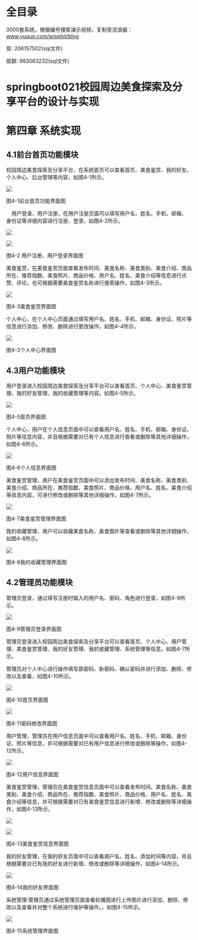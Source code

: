 # 全目录

3000套系统，根据编号搜索演示视频，复制至流浪器：www.yuque.com/wisebit/blog


<p>抠: 206157502(sql文件)</p>
<p>抠群: 983063232(sql文件)</p>



# springboot021校园周边美食探索及分享平台的设计与实现

# 第四章 系统实现

## 4.1前台首页功能模块

校园周边美食探索及分享平台，在系统首页可以查看首页、美食鉴赏、我的好友、个人中心、后台管理等内容，如图4-1所示。

![](/md/blog.010.png)

图4-1前台首页功能界面图



`  `用户登录、用户注册，在用户注册页面可以填写用户名、姓名、手机、邮箱、身份证等详细内容进行注册、登录，如图4-2所示。

![](/md/blog.011.png)

![](/md/blog.012.png)

图4-2 用户注册、用户登录界面图

美食鉴赏，在美食鉴赏页面查看发布时间、美食名称、美食类别、美食介绍、商品所在、推荐指数、美食照片、商品价格、用户名、姓名、美食介绍等信息进行点赞、评论，也可根据需要美食鉴赏名称进行搜索操作，如图4-3所示。

![](/md/blog.013.png)

图4-3美食鉴赏界面图

个人中心，在个人中心页面通过填写用户名、姓名、手机、邮箱、身份证、照片等信息进行添加、修改、删除进行更改操作，如图4-4所示。

![](/md/blog.014.png)

图4-3个人中心界面图

## 4.3用户功能模块

用户登录进入校园周边美食探索及分享平台可以查看首页、个人中心、美食鉴赏管理、我的好友管理、我的收藏管理等内容。如图4-5所示。

![](/md/blog.015.png)

图4-5首页界面图

个人中心，用户在个人信息页面中可以查看用户名、姓名、手机、邮箱、身份证、照片等信息内容，并且根据需要对已有个人信息进行查看或删除等其他详细操作，如图4-6所示。

![](/md/blog.016.png)

图4-6个人信息界面图

美食鉴赏管理，用户在美食鉴赏页面中可以添加发布时间、美食名称、美食类别、美食介绍、商品所在、推荐指数、美食照片、商品价格、用户名、姓名、美食介绍等信息内容，可进行修改或删除等其他详细操作，如图4-7所示。

![](/md/blog.017.png)

图4-7美食鉴赏管理界面图

我的收藏管理，用户可以收藏美食名称、美食图片等查看或删除等其他详细操作，如图4-8所示。

![](/md/blog.018.png)

图4-8我的收藏管理界面图

## 4.2管理员功能模块

管理员登录，通过填写注册时输入的用户名、密码、角色进行登录，如图4-9所示。

![](/md/blog.019.png)

图4-9管理员登录界面图

管理员登录进入校园周边美食探索及分享平台可以查看首页、个人中心、用户管理、美食鉴赏管理、我的好友管理、我的收藏管理、系统管理等信息。如图4-7所示。

管理员对个人中心进行操作填写原密码、新密码、确认密码并进行添加、删除、修改以及查看，如图4-10所示。

![](/md/blog.020.png)

图4-10首页界面图

![](/md/blog.021.png)

图4-11密码修改界面图

用户管理，管理员在用户信息页面中可以查看用户名、姓名、手机、邮箱、身份证、照片等信息，并可根据需要对已有用户信息进行修改或删除等操作，如图4-12所示。

![](/md/blog.022.png)

图4-12用户信息界面图

美食鉴赏管理，管理员在美食鉴赏信息页面中可以查看发布时间、美食名称、美食类别、美食介绍、商品所在、推荐指数、美食照片、商品价格、用户名、姓名、美食介绍等信息，并可根据需要对已有美食鉴赏信息进行新增、修改或删除等详细操作，如图4-13所示。

![](/md/blog.023.png)

![](/md/blog.024.png)

图4-13美食鉴赏信息界面图

我的好友管理，在我的好友页面中可以查看用户名、姓名、添加时间等内容，并且根据需要对已有我的好友进行新增、修改或删除等详细操作，如图4-14所示。

![](/md/blog.025.png)

图4-14我的好友界面图

系统管理:管理员通过系统管理页面查看轮播图进行上传图片进行添加、删除、修改以及查看并对整个系统进行维护等操作。，如图4-15所示。

![](/md/blog.026.png)

图4-15系统管理界面图







